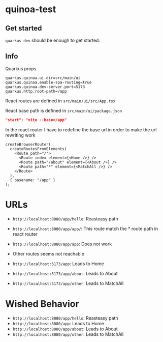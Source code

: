 # quinoa-test

## Get started

`quarkus dev` should be enough to get started.

## Info

Quarkus props

```properties
quarkus.quinoa.ui-dir=src/main/ui
quarkus.quinoa.enable-spa-routing=true
quarkus.quinoa.dev-server.port=5173
quarkus.http.root-path=/app
```

React routes are defined in `src/main/ui/src/App.tsx`

React base path is defined in `src/main/ui/package.json`

```json
"start": "vite --base=/app"
```

In the react router I have to redefine the base url in order to make the url rewriting work

```tsx
createBrowserRouter(
  createRoutesFromElements(
    <Route path="/">
      <Route index element={<Home />} />
      <Route path="/about" element={<About />} />
      <Route path="*" element={<MatchAll />} />
    </Route>
  ),
  { basename: "/app" }
);
```

# URLs

- `http://localhost:8080/app/hello`: Reasteasy path
- `http://localhost:8080/app/app/`: This route match the \* route path in react router
- `http://localhost:8080/app/app`: Does not work
- Other routes seems not reachable

- `http://localhost:5173/app`: Leads to Home
- `http://localhost:5173/app/about`: Leads to About
- `http://localhost:5173/app/other`: Leads to MatchAll

# Wished Behavior

- `http://localhost:8080/app/hello`: Reasteasy path
- `http://localhost:8080/app`: Leads to Home
- `http://localhost:8080/app/about`: Leads to About
- `http://localhost:8080/app/other`: Leads to MatchAll
